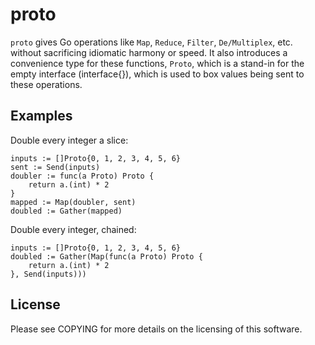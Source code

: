 proto
=====

`proto` gives Go operations like `Map`, `Reduce`, `Filter`, `De/Multiplex`, etc.
without sacrificing idiomatic harmony or speed. It also introduces a convenience
type for these functions, `Proto`, which is a stand-in for the empty interface
(interface{}), which is used to box values being sent to these operations.

Examples
--------

Double every integer a slice:

    inputs := []Proto{0, 1, 2, 3, 4, 5, 6}
    sent := Send(inputs)
    doubler := func(a Proto) Proto {
        return a.(int) * 2
    }
    mapped := Map(doubler, sent)
    doubled := Gather(mapped)

Double every integer, chained:

    inputs := []Proto{0, 1, 2, 3, 4, 5, 6}
    doubled := Gather(Map(func(a Proto) Proto {
        return a.(int) * 2
    }, Send(inputs)))

License
-------

Please see COPYING for more details on the licensing of this software.
